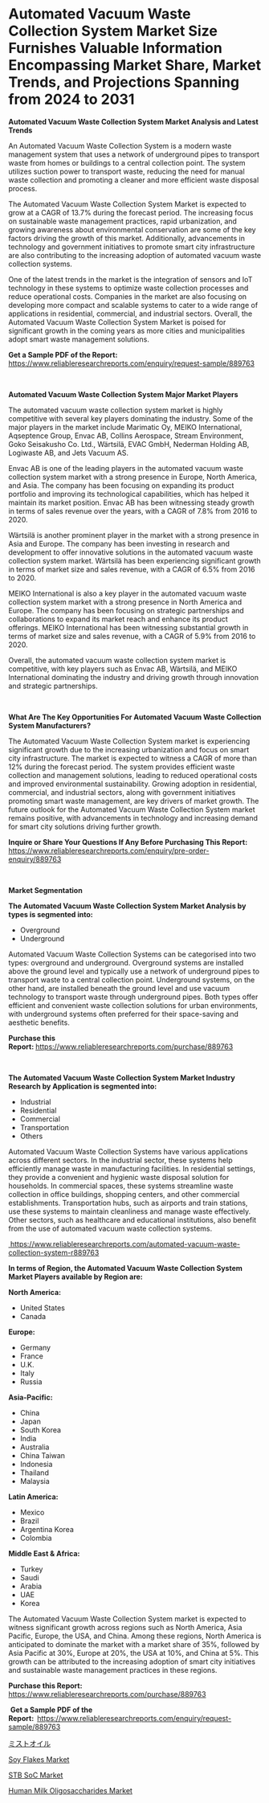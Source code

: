 <p><h1>Automated Vacuum Waste Collection System Market Size Furnishes Valuable Information Encompassing Market Share, Market Trends, and Projections Spanning from 2024 to 2031</h1></p><p><strong>Automated Vacuum Waste Collection System Market Analysis and Latest Trends</strong></p>
<p><p>An Automated Vacuum Waste Collection System is a modern waste management system that uses a network of underground pipes to transport waste from homes or buildings to a central collection point. The system utilizes suction power to transport waste, reducing the need for manual waste collection and promoting a cleaner and more efficient waste disposal process.</p><p>The Automated Vacuum Waste Collection System Market is expected to grow at a CAGR of 13.7% during the forecast period. The increasing focus on sustainable waste management practices, rapid urbanization, and growing awareness about environmental conservation are some of the key factors driving the growth of this market. Additionally, advancements in technology and government initiatives to promote smart city infrastructure are also contributing to the increasing adoption of automated vacuum waste collection systems.</p><p>One of the latest trends in the market is the integration of sensors and IoT technology in these systems to optimize waste collection processes and reduce operational costs. Companies in the market are also focusing on developing more compact and scalable systems to cater to a wide range of applications in residential, commercial, and industrial sectors. Overall, the Automated Vacuum Waste Collection System Market is poised for significant growth in the coming years as more cities and municipalities adopt smart waste management solutions.</p></p>
<p><strong>Get a Sample PDF of the Report:&nbsp;</strong> <a href="https://www.reliableresearchreports.com/enquiry/request-sample/889763">https://www.reliableresearchreports.com/enquiry/request-sample/889763</a></p>
<p>&nbsp;</p>
<p><strong>Automated Vacuum Waste Collection System Major Market Players</strong></p>
<p><p>The automated vacuum waste collection system market is highly competitive with several key players dominating the industry. Some of the major players in the market include Marimatic Oy, MEIKO International, Aqseptence Group, Envac AB, Collins Aerospace, Stream Environment, Goko Seisakusho Co. Ltd., Wärtsilä, EVAC GmbH, Nederman Holding AB, Logiwaste AB, and Jets Vacuum AS.</p><p>Envac AB is one of the leading players in the automated vacuum waste collection system market with a strong presence in Europe, North America, and Asia. The company has been focusing on expanding its product portfolio and improving its technological capabilities, which has helped it maintain its market position. Envac AB has been witnessing steady growth in terms of sales revenue over the years, with a CAGR of 7.8% from 2016 to 2020.</p><p>Wärtsilä is another prominent player in the market with a strong presence in Asia and Europe. The company has been investing in research and development to offer innovative solutions in the automated vacuum waste collection system market. Wärtsilä has been experiencing significant growth in terms of market size and sales revenue, with a CAGR of 6.5% from 2016 to 2020.</p><p>MEIKO International is also a key player in the automated vacuum waste collection system market with a strong presence in North America and Europe. The company has been focusing on strategic partnerships and collaborations to expand its market reach and enhance its product offerings. MEIKO International has been witnessing substantial growth in terms of market size and sales revenue, with a CAGR of 5.9% from 2016 to 2020.</p><p>Overall, the automated vacuum waste collection system market is competitive, with key players such as Envac AB, Wärtsilä, and MEIKO International dominating the industry and driving growth through innovation and strategic partnerships.</p></p>
<p>&nbsp;</p>
<p><strong>What Are The Key Opportunities For Automated Vacuum Waste Collection System Manufacturers?</strong></p>
<p><p>The Automated Vacuum Waste Collection System market is experiencing significant growth due to the increasing urbanization and focus on smart city infrastructure. The market is expected to witness a CAGR of more than 12% during the forecast period. The system provides efficient waste collection and management solutions, leading to reduced operational costs and improved environmental sustainability. Growing adoption in residential, commercial, and industrial sectors, along with government initiatives promoting smart waste management, are key drivers of market growth. The future outlook for the Automated Vacuum Waste Collection System market remains positive, with advancements in technology and increasing demand for smart city solutions driving further growth.</p></p>
<p><strong>Inquire or Share Your Questions If Any Before Purchasing This Report:</strong> <a href="https://www.reliableresearchreports.com/enquiry/pre-order-enquiry/889763">https://www.reliableresearchreports.com/enquiry/pre-order-enquiry/889763</a></p>
<p>&nbsp;</p>
<p><strong>Market Segmentation</strong></p>
<p><strong>The Automated Vacuum Waste Collection System Market Analysis by types is segmented into:</strong></p>
<p><ul><li>Overground</li><li>Underground</li></ul></p>
<p><p>Automated Vacuum Waste Collection Systems can be categorised into two types: overground and underground. Overground systems are installed above the ground level and typically use a network of underground pipes to transport waste to a central collection point. Underground systems, on the other hand, are installed beneath the ground level and use vacuum technology to transport waste through underground pipes. Both types offer efficient and convenient waste collection solutions for urban environments, with underground systems often preferred for their space-saving and aesthetic benefits.</p></p>
<p><strong>Purchase this Report:&nbsp;</strong><a href="https://www.reliableresearchreports.com/purchase/889763">https://www.reliableresearchreports.com/purchase/889763</a></p>
<p>&nbsp;</p>
<p><strong>The Automated Vacuum Waste Collection System Market Industry Research by Application is segmented into:</strong></p>
<p><ul><li>Industrial</li><li>Residential</li><li>Commercial</li><li>Transportation</li><li>Others</li></ul></p>
<p><p>Automated Vacuum Waste Collection Systems have various applications across different sectors. In the industrial sector, these systems help efficiently manage waste in manufacturing facilities. In residential settings, they provide a convenient and hygienic waste disposal solution for households. In commercial spaces, these systems streamline waste collection in office buildings, shopping centers, and other commercial establishments. Transportation hubs, such as airports and train stations, use these systems to maintain cleanliness and manage waste effectively. Other sectors, such as healthcare and educational institutions, also benefit from the use of automated vacuum waste collection systems.</p></p>
<p><a href="https://www.reliableresearchreports.com/automated-vacuum-waste-collection-system-r889763">&nbsp;https://www.reliableresearchreports.com/automated-vacuum-waste-collection-system-r889763</a></p>
<p><strong>In terms of Region, the Automated Vacuum Waste Collection System Market Players available by Region are:</strong></p>
<p>
    <p> <strong> North America: </strong>
        <ul>
            <li>United States</li>
            <li>Canada</li>
        </ul>
        </p> 
    <p> <strong> Europe: </strong>
        <ul>
            <li>Germany</li>
            <li>France</li>
            <li>U.K.</li>
            <li>Italy</li>
            <li>Russia</li>
        </ul>
        </p> 
    <p> <strong> Asia-Pacific: </strong>
        <ul>
            <li>China</li>
            <li>Japan</li>
            <li>South Korea</li>
            <li>India</li>
            <li>Australia</li>
            <li>China Taiwan</li>
            <li>Indonesia</li>
            <li>Thailand</li>
            <li>Malaysia</li>
        </ul>
        </p> 
    <p> <strong> Latin America: </strong>
        <ul>
            <li>Mexico</li>
            <li>Brazil</li>
            <li>Argentina Korea</li>
            <li>Colombia</li>
        </ul>
        </p> 
    <p> <strong> Middle East & Africa: </strong>
        <ul>
            <li>Turkey</li>
            <li>Saudi</li>
            <li>Arabia</li>
            <li>UAE</li>
            <li>Korea</li>
        </ul>
    </p>
    </p>
<p><p>The Automated Vacuum Waste Collection System market is expected to witness significant growth across regions such as North America, Asia Pacific, Europe, the USA, and China. Among these regions, North America is anticipated to dominate the market with a market share of 35%, followed by Asia Pacific at 30%, Europe at 20%, the USA at 10%, and China at 5%. This growth can be attributed to the increasing adoption of smart city initiatives and sustainable waste management practices in these regions.</p></p>
<p><strong>Purchase this Report: </strong><a href="https://www.reliableresearchreports.com/purchase/889763">https://www.reliableresearchreports.com/purchase/889763</a></p>
<p>&nbsp;<strong>Get a Sample PDF of the Report:&nbsp;&nbsp;</strong><a href="https://www.reliableresearchreports.com/enquiry/request-sample/889763">https://www.reliableresearchreports.com/enquiry/request-sample/889763</a></p>
<p><strong></strong></p>
<p><p><a href="https://medium.com/@qarpaiop35/%E3%82%B0%E3%83%AD%E3%83%BC%E3%83%90%E3%83%AB%E3%83%9F%E3%82%B9%E3%83%88%E3%82%AA%E3%82%A4%E3%83%AB%E5%B8%82%E5%A0%B4%E3%81%AE%E3%82%B7%E3%82%A7%E3%82%A2%E3%81%8A%E3%82%88%E3%81%B3%E6%88%90%E9%95%B7%E6%A9%9F%E4%BC%9A-%E5%B8%82%E5%A0%B4%E8%A6%8F%E6%A8%A1%E3%81%AF2024%E5%B9%B4%E3%81%8B%E3%82%892031%E5%B9%B4%E3%81%BE%E3%81%A7%E3%81%AE%E6%9C%9F%E9%96%93%E3%81%AB%E5%B9%B4%E5%B9%B3%E5%9D%87%E6%88%90%E9%95%B7%E7%8E%879-7-%E3%81%A7%E6%8B%A1%E5%A4%A7%E3%81%97%E3%81%A6%E3%81%84%E3%81%BE%E3%81%99-8a8897cbbbd7">ミストオイル</a></p><p><a href="https://medium.com/@lawrencekelley6262/global-soy-flakes-industry-types-applications-market-players-regional-growth-analysis-and-389109795049">Soy Flakes Market</a></p><p><a href="https://github.com/wrwgzwbr35/Market-Research-Report-List-1/blob/main/stb-soc-market.md">STB SoC Market</a></p><p><a href="https://medium.com/@gerkabranch5/human-milk-oligosaccharides-market-outlook-complete-industry-analysis-2024-to-2031-c080027f1a2b">Human Milk Oligosaccharides Market</a></p></p>